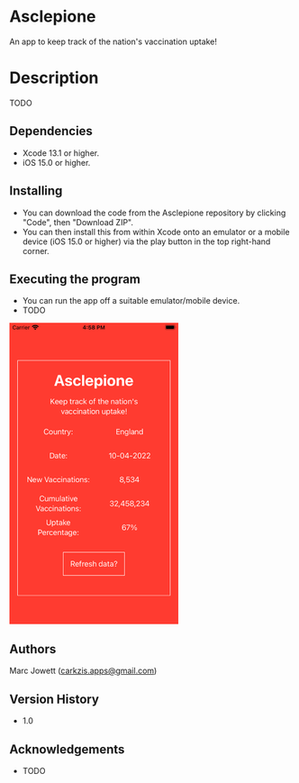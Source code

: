# Asclepione
An app to keep track of the nation's vaccination uptake!

# Description
TODO

## Dependencies
* Xcode 13.1 or higher.
* iOS 15.0 or higher.

## Installing
* You can download the code from the Asclepione repository by clicking "Code", then "Download ZIP".
* You can then install this from within Xcode onto an emulator or a mobile device (iOS 15.0 or higher) via the play button in the top right-hand corner.

## Executing the program
* You can run the app off a suitable emulator/mobile device.
* TODO
	
<img src="https://github.com/Carkzis/Asclepione/blob/main/Screenshots/asclepione_screenshot.png?raw=true" width="300" />

## Authors
Marc Jowett (carkzis.apps@gmail.com)

## Version History
* 1.0

## Acknowledgements
* TODO
